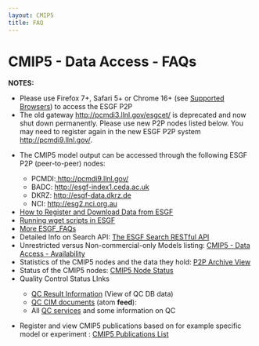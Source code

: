 ```yaml
---
layout: CMIP5
title: FAQ
---
```


# CMIP5 - Data Access - FAQs

<div>
<strong>NOTES: </strong>
    <div class="indent">
        <ul>
            <li> Please use Firefox 7+, Safari 5+ or Chrome 16+ (see <a href="https://github.com/ESGF/esgf.github.io/wiki/ESGF_Supported_Browsers">Supported Browsers</a>) to access the ESGF P2P </li>
            <li> The old gateway <a href="http://pcmdi3.llnl.gov/esgcet/">http://pcmdi3.llnl.gov/esgcet/</a> is deprecated and now shut down permanently. Please use new P2P nodes listed below. You may need to register again in the new ESGF P2P system <a href="http://pcmdi9.llnl.gov/" target="_blank"> http://pcmdi9.llnl.gov/</a>. </li>
            <!-- <li> The NCAR site works differently than all other nodes. To download the CESM1 and CCSM data you will need to login to NCAR gateway (www.earthsystemgrid.org) with your openid </li>-->
        </ul>
    </div>
</div>
<ul>
    <li>
        The CMIP5 model output can be accessed through the following ESGF P2P (peer-to-peer) nodes: 
        <div class="indent">
            <ul>
                <li>PCMDI:<a href="http://pcmdi9.llnl.gov/" target="_blank"> http://pcmdi9.llnl.gov/</a></li>
                <li>BADC: <a href="http://esgf-index1.ceda.ac.uk" target="_blank">http://esgf-index1.ceda.ac.uk</a></li>
                <li>DKRZ: <a href="http://esgf-data.dkrz.de" target="_blank">http://esgf-data.dkrz.de</a></li>
                <!--  <li>NCAR: <a href="http://www.earthsystemgrid.org">http://www.earthsystemgrid.org</a></li>-->
                <li>NCI: <a href="http://esg2.nci.org.au" target="_blank">http://esg2.nci.org.au</a> </li>
            </ul>
        </div>
    </li>
    <li> <a href="http://www.esgf.org/wiki/ESGF_Data_Download">How to Register and Download Data from ESGF</a></li>
    <li> <a href="http://www.esgf.org/wiki/ESGF_wget_FAQ">Running wget scripts in ESGF </a></li>
    <li> <a href="http://www.esgf.org/wiki/ESGF_FAQs">More ESGF_FAQs</a></li>
    <li> Detailed Info on Search API: <a href="http://www.esgf.org/wiki/ESGF_Search_REST_API">The ESGF Search RESTful API</a></li>
    <li> Unrestricted versus Non-commercial-only Models listing: <a href="availability.html">CMIP5 - Data Access - Availability</a></li>
    <li> Statistics of the CMIP5 nodes and the data they hold: <a href="http://www.esgf.org/wiki/Cmip5Status/P2PArchiveView"> P2P Archive View</a></li>
    <li> Status of the CMIP5 nodes: <a href="http://www.esgf.org/wiki/Cmip5Status/CMIP5NodeStatus"> CMIP5 Node Status</a></li>
    <li>
        Quality Control Status LInks  
        <p>
        </p>
        <div class="indent">
            <ul>
                <li> <a href="http://cera-www.dkrz.de/WDCC/CMIP5/QCResult.jsp">QC Result Information</a> (View of QC DB data) </li>
                <li><a href="http://cera-www.dkrz.de/WDCC/CMIP5/feed">QC CIM documents</a> (atom <strong>feed</strong>):  </li>
                <li> All <a href="https://redmine.dkrz.de/collaboration/projects/cmip5-qc/wiki/Qc_esg">QC services</a> and some information on QC  </li>
            </ul>
        </div>
        <p></p>
    </li>
    <li> Register and view CMIP5 publications based on for example specific model or experiment :  <a href="http://cmip.llnl.gov/cmip5/publications/allpublications"> CMIP5 Publications List </a></li>
</ul>